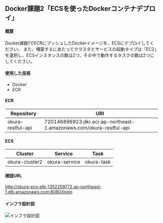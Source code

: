 ## Docker課題2「ECSを使ったDockerコンテナデプロイ」 
 

#### 概要  

Docker課題1でECRにプッシュしたDockerイメージを、ECSにデプロイしてください。
また、構築するにあたってクラスタとサービスの起動タイプは「EC2」を選択し、ECSインスタンスの数は2つ、その中で動作するタスクの数は2つにしてください。


#### 使用した技術  

- Docker 
- ECR

#### ECR  


|Repository|URI|
|----------------|---------------------|
|okura-restful-api | 720146896923.dkr.ecr.ap-northeast-1.amazonaws.com/okura-restful-api     |



#### ECS  


|Cluster|Service|Task|
|--------------------|------------------|--------------------|
|okura-cluster2  |okura-service   |okura-task    |

#### 確認URL  

http://okura-ecs-elb-1352259772.ap-northeast-1.elb.amazonaws.com:8080/login

#### インフラ設計図  
![インフラ設計図](https://bitbucket.org/teamlabengineering/okura-restful-api/raw/d2e4e7b5c3bf9b6b108f3e670d9d9ffa7dc91b82/document/%E3%82%A4%E3%83%B3%E3%83%95%E3%83%A9%E8%A8%AD%E8%A8%88%E5%9B%B3.png)
